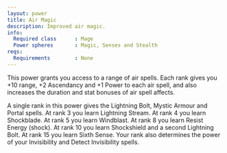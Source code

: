 ```yaml
---
layout: power
title: Air Magic
description: Improved air magic.
info:
  Required class      : Mage
  Power spheres       : Magic, Senses and Stealth
reqs:
  Requirements        : None
---
```


This power grants you access to a range of air spells.  Each rank gives you +10
range, +2 Ascendancy and +1 Power to each air spell, and also increases the
duration and stat bonuses of air spell affects.

A single rank in this power gives the Lightning Bolt, Mystic Armour and Portal
spells.  At rank 3 you learn Lightning Stream.  At rank 4 you learn Shockblade.
At rank 5 you learn Windblast.  At rank 8 you learn Resist Energy (shock).  At
rank 10 you learn Shockshield and a second Lightning Bolt.  At rank 15 you
learn Sixth Sense.  Your rank also determines the power of your Invisibility
and Detect Invisibility spells.
